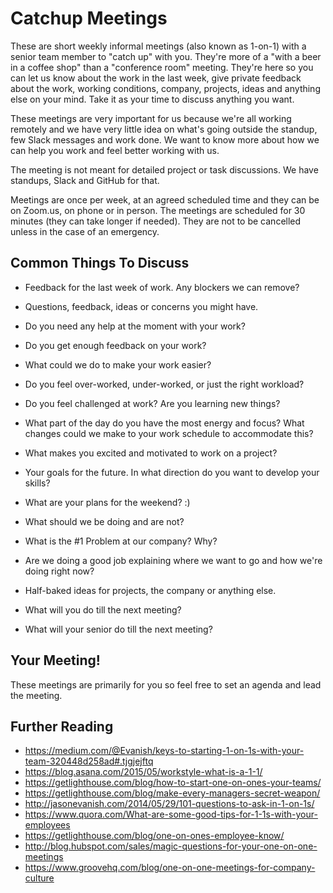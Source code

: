 # Catchup Meetings

These are short weekly informal meetings (also known as 1-on-1) with a senior team member to "catch up" with you. They're more of a "with a beer in a coffee shop" than a "conference room" meeting. They're here so you can let us know about the work in the last week, give private feedback about the work, working conditions, company, projects, ideas and anything else on your mind. Take it as your time to discuss anything you want.

These meetings are very important for us because we're all working remotely and we have very little idea on what's going outside the standup, few Slack messages and work done. We want to know more about how we can help you work and feel better working with us.

The meeting is not meant for detailed project or task discussions. We have standups, Slack and GitHub for that.

Meetings are once per week, at an agreed scheduled time and they can be on Zoom.us, on phone or in person. The meetings are scheduled for 30 minutes (they can take longer if needed). They are not to be cancelled unless in the case of an emergency.

## Common Things To Discuss

* Feedback for the last week of work. Any blockers we can remove?
* Questions, feedback, ideas or concerns you might have.
* Do you need any help at the moment with your work?
* Do you get enough feedback on your work?
 
* What could we do to make your work easier?
* Do you feel over-worked, under-worked, or just the right workload?
* Do you feel challenged at work? Are you learning new things?
* What part of the day do you have the most energy and focus? What changes could we make to your work schedule to accommodate this?
* What makes you excited and motivated to work on a project?
* Your goals for the future. In what direction do you want to develop your skills?
* What are your plans for the weekend? :)

* What should we be doing and are not?
* What is the #1 Problem at our company? Why?
* Are we doing a good job explaining where we want to go and how we're doing right now?
* Half-baked ideas for projects, the company or anything else.
 
* What will you do till the next meeting?
* What will your senior do till the next meeting?

## Your Meeting!

These meetings are primarily for you so feel free to set an agenda and lead the meeting. 

## Further Reading

* https://medium.com/@Evanish/keys-to-starting-1-on-1s-with-your-team-320448d258ad#.tjgjejftq
* https://blog.asana.com/2015/05/workstyle-what-is-a-1-1/
* https://getlighthouse.com/blog/how-to-start-one-on-ones-your-teams/
* https://getlighthouse.com/blog/make-every-managers-secret-weapon/
* http://jasonevanish.com/2014/05/29/101-questions-to-ask-in-1-on-1s/
* https://www.quora.com/What-are-some-good-tips-for-1-1s-with-your-employees
* https://getlighthouse.com/blog/one-on-ones-employee-know/
* http://blog.hubspot.com/sales/magic-questions-for-your-one-on-one-meetings
* https://www.groovehq.com/blog/one-on-one-meetings-for-company-culture
